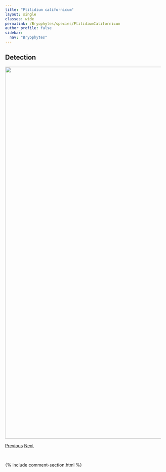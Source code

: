 ```yaml
---
title: "Ptilidium californicum"
layout: single
classes: wide
permalink: /Bryophytes/species/PtilidiumCalifornicum
author_profile: false
sidebar:
  nav: "Bryophytes"
---
```


<h2>Detection</h2>

<a href="https://drive.google.com/uc?export=view&id=1esNDX12ZfdJcKwHokT9TFEv1p8C76crv">
<img src="https://drive.google.com/uc?export=view&id=1esNDX12ZfdJcKwHokT9TFEv1p8C76crv" height = "1200" width = "800">
</a>


<a href="/DevelopmentWebsite/Bryophytes/species/PterygoneurumSubsessile" class="pagination--pager" title="Pterygoneurum subsessile">Previous</a> <a href="/DevelopmentWebsite/Bryophytes/species/PtilidiumCiliare" class="pagination--pager" title="Ptilidium ciliare">Next</a>

<p>&nbsp;</p>

{% include comment-section.html %}
